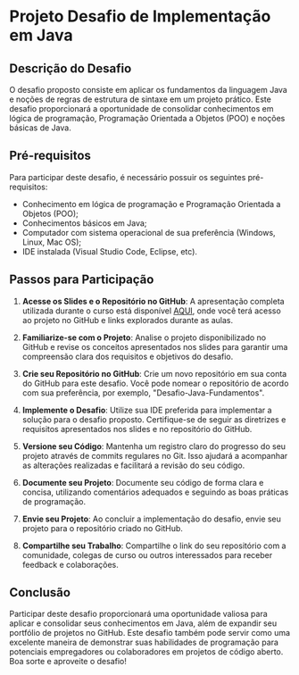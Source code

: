 # Projeto Desafio de Implementação em Java

## Descrição do Desafio

O desafio proposto consiste em aplicar os fundamentos da linguagem Java e noções de regras de estrutura de sintaxe em um projeto prático. Este desafio proporcionará a oportunidade de consolidar conhecimentos em lógica de programação, Programação Orientada a Objetos (POO) e noções básicas de Java.

## Pré-requisitos

Para participar deste desafio, é necessário possuir os seguintes pré-requisitos:

- Conhecimento em lógica de programação e Programação Orientada a Objetos (POO);
- Conhecimentos básicos em Java;
- Computador com sistema operacional de sua preferência (Windows, Linux, Mac OS);
- IDE instalada (Visual Studio Code, Eclipse, etc).

## Passos para Participação

1. **Acesse os Slides e o Repositório no GitHub**: A apresentação completa utilizada durante o curso está disponível [AQUI](https://docs.google.com/presentation/d/1kt8Qcrkcv0S0aph4vNcDHeo8G2ek6uyQ/edit#slide=id.p4), onde você terá acesso ao projeto no GitHub e links explorados durante as aulas.

2. **Familiarize-se com o Projeto**: Analise o projeto disponibilizado no GitHub e revise os conceitos apresentados nos slides para garantir uma compreensão clara dos requisitos e objetivos do desafio.

3. **Crie seu Repositório no GitHub**: Crie um novo repositório em sua conta do GitHub para este desafio. Você pode nomear o repositório de acordo com sua preferência, por exemplo, "Desafio-Java-Fundamentos".

4. **Implemente o Desafio**: Utilize sua IDE preferida para implementar a solução para o desafio proposto. Certifique-se de seguir as diretrizes e requisitos apresentados nos slides e no repositório do GitHub.

5. **Versione seu Código**: Mantenha um registro claro do progresso do seu projeto através de commits regulares no Git. Isso ajudará a acompanhar as alterações realizadas e facilitará a revisão do seu código.

6. **Documente seu Projeto**: Documente seu código de forma clara e concisa, utilizando comentários adequados e seguindo as boas práticas de programação.

7. **Envie seu Projeto**: Ao concluir a implementação do desafio, envie seu projeto para o repositório criado no GitHub.

8. **Compartilhe seu Trabalho**: Compartilhe o link do seu repositório com a comunidade, colegas de curso ou outros interessados para receber feedback e colaborações.

## Conclusão

Participar deste desafio proporcionará uma oportunidade valiosa para aplicar e consolidar seus conhecimentos em Java, além de expandir seu portfólio de projetos no GitHub. Este desafio também pode servir como uma excelente maneira de demonstrar suas habilidades de programação para potenciais empregadores ou colaboradores em projetos de código aberto. Boa sorte e aproveite o desafio!